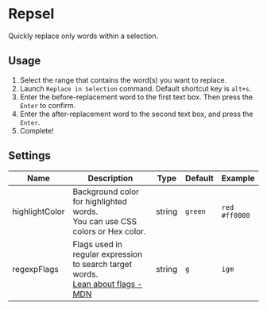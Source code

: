 # Repsel

Quickly replace only words within a selection.

## Usage

1. Select the range that contains the word(s) you want to replace.
1. Launch `Replace in Selection` command. Default shortcut key is `alt+s`.
1. Enter the before-replacement word to the first text box. Then press the `Enter` to confirm.
1. Enter the after-replacement word to the second text box, and press the `Enter`.
1. Complete!

## Settings

Name|Description|Type|Default|Example
-|-|-|-|-
highlightColor|Background color for highlighted words.<br>You can use CSS colors or Hex color.|string|`green`|`red`<br>`#ff0000`
regexpFlags|Flags used in regular expression to search target words.<br>[Lean about flags - MDN](https://developer.mozilla.org/en-US/docs/Web/JavaScript/Guide/Regular_Expressions#advanced_searching_with_flags)|string|`g`|`igm`